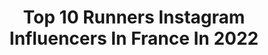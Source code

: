---
title: Top 10 Runners Instagram Influencers In France In 2022
description: >-
  Find top runners Instagram influencers in France in 2022. Most popular hashtags: #love #nature #shooting #ootd.
platform: Instagram
hits: 144
text_top: Identify the top-rated Instagram influencers on inBeat.
text_bottom: Our platform aggregates 144 Instagram influencers like this in France for you to pitch.
profiles:
  - username: "sophiediryoff"
    fullname: >-
      Sophie Diry
    bio: >-
      📍Paris Communication @tf1 3rd runner up Miss France 2020 🇫🇷 ✉️ : sophie.diry@hotmail.com
    location: "France"
    followers: 27628
    engagement: 1239
    commentsToLikes: 0.015696
    id: ck5zsx2iezcgo0i14y17hdu4l
    verified: false
    hashtags: "#girl, #missbourgogne, #shooting, #missfrance2020"
  - username: "math_uwg"
    fullname: >-
      ᴍᴀᴛʜ
    bio: >-
      29 | Trail Runner 🏔 📍#Marseille ☀️ 🔶 Strava : Math Upperwestguys Contact : leglise.mathieu@gmail.com Founder of @upperwestguys 💯
    location: "France"
    followers: 26505
    engagement: 1001
    commentsToLikes: 0.015748
    id: ck8t61e7zbw8l0j78wod41y9o
    verified: false
    hashtags: "#marseille, #men, #outfit, #weekend"
  - username: "morganesoucramanienoff"
    fullname: >-
      M O ☀️ (pour les intimes)
    bio: >-
      🇷🇪 Miss Reunion 2018 🇫🇷 Runner up @missfranceoff 2019 🌋 Proud islander 📩 soucramanien.morgane@gmail.com Lifestyle, travel, food, fashion and more.. ✨
    location: "France"
    followers: 41414
    engagement: 649
    commentsToLikes: 0.019553
    id: ck0vuzi0emuqe0i1927wf9035
    verified: true
    hashtags: "#islander, #picoftheday, #goodvibes, #sun"
  - username: "ophelymezinooff"
    fullname: >-
      Ophély Mézino
    bio: >-
      • 1st Runner-Up Miss World - Miss World Europe 2019 • 🇫🇷 Mannequin - MA : @metropolitanmodelsgroup Content Creator - ophely.mezinooff@gmail.com #LSF🤟🏽
    location: "France"
    followers: 90552
    engagement: 438
    commentsToLikes: 0.015360
    id: ck0w4tjil0cex0i19a89vcw02
    verified: true
    hashtags: "#fauchonparis, #curlyhair, #fashionstyle, #shein"
  - username: "racazana_"
    fullname: >-
      Naïs RACASAN✨
    bio: >-
      🌈🍓🎶🍧♏️🌴🌺🧘🏽‍♀️stay zen and cool💆🏽 • 18 - 800m runner from 🇫🇷 / @eag.38 💙 / @asicseurope athlete • 2’04"20🔂 🌠💫🌍
    location: "France"
    followers: 10116
    engagement: 1993
    commentsToLikes: 0.006791
    id: ck6tyyasc6k3l0j716pkemed1
    verified: false
    hashtags: "#asics, #asicsworldekiden, #ekiden, #materenvers"
  - username: "lecoindelodie"
    fullname: >-
      lecoindelodie
    bio: >-
      / youtube !!! / design lover / mini runner
    location: "France"
    followers: 125945
    engagement: 386
    commentsToLikes: 0.004997
    id: ck14k5p2anurl0i19pzcir043
    verified: false
    hashtags: "#lacollectiontendance, #proudpartner, #liveinlevis, #zalandostyle"
  - username: "herevaihoata"
    fullname: >-
      Herevai Hoata
    bio: >-
      Miss Hitia’a o te ra 2019 💛 Miss Heiva 2019 🌺 3rd runner up Miss Pacific Island 🌴
    location: "France"
    followers: 5105
    engagement: 945
    commentsToLikes: 0.020603
    id: ckap5u3ttd66n0i784jb49yyn
    verified: false
    hashtags: "#lovetahiti, #misstahiti, #missheiva, #octobrerose"
  - username: "davhauss"
    fullname: >-
      🇫🇷 David Hauss 🇷🇪
    bio: >-
      🏊🚴🏃 Olympian triathlete & European Champion - Trail & Swim Runner 🌊🏊 🌅 🌍🌄 ☀ @compressport @on_running @peugeot #oakley #sponser Lively Up Yourself💚💛♥💙
    location: "France"
    followers: 18563
    engagement: 432
    commentsToLikes: 0.010610
    id: ck5hj0e6nfsaw0i11ta5ranxg
    verified: false
    hashtags: "#nature, #trail, #panorama, #inspiration"
  - username: "colorsofsprings"
    fullname: >-
      Coloring
    bio: >-
      🇫🇷 Paris 📍 Arnaud 🌎 🌍📸 Relax Photograph 📷🌎 🏍 🇯🇵 Free rider of Japanese Roadster 🇯🇵 🏍 🌏🏃🏼‍♂️ Relax Runner 🏃🏼‍♂️🌍 💐🌷🌇 Paris & 🌎 in Colors 🌅🌹💐
    location: "France"
    followers: 7223
    engagement: 1663
    commentsToLikes: 0.064953
    id: ck5car7cldz3z0i11o46a8gsl
    verified: false
    hashtags: "#jardindestuileries, #eiffelofficielle, #seulementparis, #pari"
  - username: "benoitgirondel"
    fullname: >-
      Benoit Girondel
    bio: >-
      - 🇫🇷 Drôme 🇫🇷 - Mountain runner ⛰🏕 - @grandraidreunion 2017 - 2018 🥇 - Endurance trail Templiers 2014 - 2016 🥇 - @asicseurope #trailrunning
    location: "France"
    followers: 13492
    engagement: 594
    commentsToLikes: 0.008551
    id: ck14ky3nrrwk00i19yqcviimt
    verified: false
    hashtags: "#drome, #montagne, #nature, #pyrenees"
---